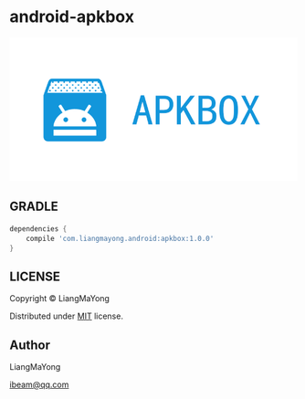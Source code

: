 # android-apkbox

![APKBOX](https://github.com/LiangMaYong/android-apkbox/blob/master/logo.png)

## GRADLE
```gradle
dependencies {
    compile 'com.liangmayong.android:apkbox:1.0.0'
}
```

## LICENSE
Copyright © LiangMaYong

Distributed under [MIT](https://github.com/LiangMaYong/android-apkbox/blob/master/LICENSE.txt) license.

## Author
LiangMaYong

ibeam@qq.com
